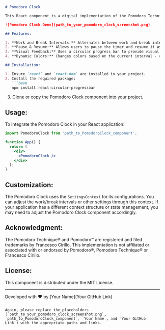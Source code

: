 
```markdown
# Pomodoro Clock

This React component is a digital implementation of the Pomodoro Technique, a time management method that encourages people to work with the time they have—rather than against it.

![Pomodoro Clock Demo](path_to_your_pomodoro_clock_screenshot.png)

## Features:

1. **Work and Break Intervals:** Alternates between work and break intervals. Once a work interval ends, a break interval begins automatically.
2. **Pause & Resume:** Allows users to pause the timer and resume it as needed.
3. **Visual Feedback:** Uses a circular progress bar to provide visual feedback on how much time remains in the current interval.
4. **Dynamic Colors:** Changes colors based on the current interval - red for work and green for breaks.

## Installation:

1. Ensure `react` and `react-dom` are installed in your project.
2. Install the required package: 
   ```bash
   npm install react-circular-progressbar
   ```

3. Clone or copy the Pomodoro Clock component into your project.

## Usage:

To integrate the Pomodoro Clock in your React application:

```jsx
import PomodoroClock from 'path_to_PomodoroClock_component';

function App() {
  return (
    <div>
      <PomodoroClock />
    </div>
  );
}
```

## Customization:

The Pomodoro Clock uses the `SettingsContext` for its configurations. You can adjust the work/break intervals or other settings through this context. If your application has a different context structure or state management, you may need to adjust the Pomodoro Clock component accordingly.

## Acknowledgment:

The Pomodoro Technique® and Pomodoro™ are registered and filed trademarks by Francesco Cirillo. This implementation is not affiliated or associated with or endorsed by Pomodoro®, Pomodoro Technique® or Francesco Cirillo.

## License:

This component is distributed under the MIT License.

---

Developed with ❤️ by [Your Name](Your GitHub Link)
```

Again, please replace the placeholders (`path_to_your_pomodoro_clock_screenshot.png`, `path_to_PomodoroClock_component`, `Your Name`, and `Your GitHub Link`) with the appropriate paths and links.
